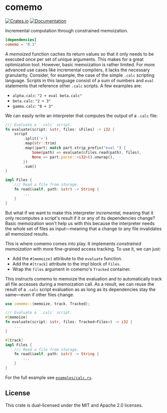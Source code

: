 # comemo
[![Crates.io](https://img.shields.io/crates/v/comemo.svg)](https://crates.io/crates/comemo)
[![Documentation](https://docs.rs/comemo/badge.svg)](https://docs.rs/comemo)

Incremental computation through constrained memoization.

```toml
[dependencies]
comemo = "0.1"
```

A _memoized_ function caches its return values so that it only needs to be
executed once per set of unique arguments. This makes for a great optimization
tool. However, basic memoization is rather limited. For more advanced use cases
like incremental compilers, it lacks the necessary granularity. Consider, for
example, the case of the simple `.calc` scripting language. Scripts in this
language consist of a sum of numbers and `eval` statements that reference other
`.calc` scripts. A few examples are:

- `alpha.calc`: `"2 + eval beta.calc"`
- `beta.calc`: `"2 + 3"`
- `gamma.calc`: `"8 + 3"`

We can easily write an interpreter that computes the output of a `.calc` file:

```rust
/// Evaluate a `.calc` script.
fn evaluate(script: &str, files: &Files) -> i32 {
    script
        .split('+')
        .map(str::trim)
        .map(|part| match part.strip_prefix("eval ") {
            Some(path) => evaluate(&files.read(path), files),
            None => part.parse::<i32>().unwrap(),
        })
        .sum()
}

impl Files {
    /// Read a file from storage.
    fn read(&self, path: &str) -> String {
        ...
    }
}
```

But what if we want to make this interpreter _incremental,_ meaning that it only
recomputes a script's result if it or any of its dependencies change? Basic
memoization won't help us with this because the interpreter needs the whole set
of files as input—meaning that a change to any file invalidates all memoized
results.

This is where comemo comes into play. It implements _constrained memoization_
with more fine-grained access tracking. To use it, we can just:

- Add the `#[memoize]` attribute to the `evaluate` function.
- Add the `#[track]` attribute to the impl block of `Files`.
- Wrap the `files` argument in comemo's `Tracked` container.

This instructs comemo to memoize the evaluation and to automatically track all
file accesses during a memoization call. As a result, we can reuse the result of
a `.calc` script evaluation as as long as its dependencies stay the same—even
if other files change.

```rust
use comemo::{memoize, track, Tracked};

/// Evaluate a `.calc` script.
#[memoize]
fn evaluate(script: &str, files: Tracked<Files>) -> i32 {
    ...
}

#[track]
impl Files {
    /// Read a file from storage.
    fn read(&self, path: &str) -> String {
        ...
    }
}
```

For the full example see [`examples/calc.rs`][calc].

[calc]: (https://github.com/typst/comemo/blob/main/examples/calc.rs)

## License
This crate is dual-licensed under the MIT and Apache 2.0 licenses.
